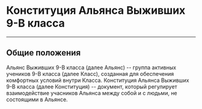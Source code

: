 # Конституция Альянса Выживших 9-В класса
--------------------------------
## Общие положения

Альянс Выживших 9-В класса (далее Альянс) -- группа активных учеников 9-В класса (далее Класс), созданная для обеспечения комфортных условий внутри Класса.
Конституция Альянса Выживших 9-В класса (далее Конституция) -- документ, который регулирует взаимодействие учасников Альянса между собой и с людьми, не состоящими в Альянсе.
